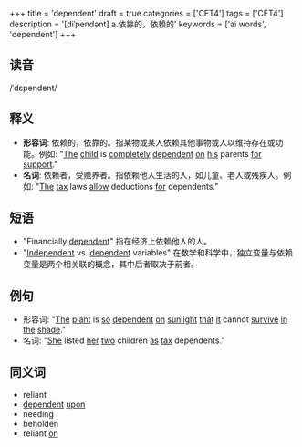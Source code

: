 +++
title = 'dependent'
draft = true
categories = ['CET4']
tags = ['CET4']
description = '[diˈpendənt] a.依靠的，依赖的'
keywords = ['ai words', 'dependent']
+++

## 读音
/ˈdɛpəndənt/

## 释义
- **形容词**: 依赖的，依靠的。指某物或某人依赖其他事物或人以维持存在或功能。例如: "[The](/post/the/) [child](/post/child/) is [completely](/post/completely/) [dependent](/post/dependent/) [on](/post/on/) [his](/post/his/) parents [for](/post/for/) [support](/post/support/)."
- **名词**: 依赖者，受赡养者。指依赖他人生活的人，如儿童、老人或残疾人。例如: "[The](/post/the/) [tax](/post/tax/) laws [allow](/post/allow/) deductions [for](/post/for/) dependents."

## 短语
- "Financially [dependent](/post/dependent/)" 指在经济上依赖他人的人。
- "[Independent](/post/independent/) vs. [dependent](/post/dependent/) variables" 在数学和科学中，独立变量与依赖变量是两个相关联的概念，其中后者取决于前者。

## 例句
- 形容词: "[The](/post/the/) [plant](/post/plant/) is [so](/post/so/) [dependent](/post/dependent/) [on](/post/on/) [sunlight](/post/sunlight/) [that](/post/that/) [it](/post/it/) cannot [survive](/post/survive/) [in](/post/in/) [the](/post/the/) [shade](/post/shade/)."
- 名词: "[She](/post/she/) listed [her](/post/her/) [two](/post/two/) children [as](/post/as/) [tax](/post/tax/) dependents."

## 同义词
- reliant
- [dependent](/post/dependent/) [upon](/post/upon/)
- needing
- beholden
- reliant [on](/post/on/)
